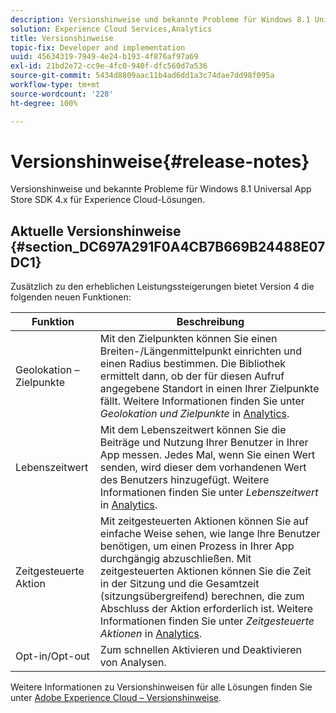```yaml
---
description: Versionshinweise und bekannte Probleme für Windows 8.1 Universal App Store SDK 4.x für Experience Cloud-Lösungen.
solution: Experience Cloud Services,Analytics
title: Versionshinweise
topic-fix: Developer and implementation
uuid: 45634319-7949-4e24-b193-4f876af97a69
exl-id: 21bd2e72-cc9e-4fc0-940f-dfc560d7a536
source-git-commit: 5434d8809aac11b4ad6dd1a3c74dae7dd98f095a
workflow-type: tm+mt
source-wordcount: '228'
ht-degree: 100%

---
```


# Versionshinweise{#release-notes}

Versionshinweise und bekannte Probleme für Windows 8.1 Universal App Store SDK 4.x für Experience Cloud-Lösungen.

## Aktuelle Versionshinweise {#section_DC697A291F0A4CB7B669B24488E07DC1}

Zusätzlich zu den erheblichen Leistungssteigerungen bietet Version 4 die folgenden neuen Funktionen:

| Funktion | Beschreibung |
|--- |--- |
| Geolokation – Zielpunkte | Mit den Zielpunkten können Sie einen Breiten-/Längenmittelpunkt einrichten und einen Radius bestimmen. Die Bibliothek ermittelt dann, ob der für diesen Aufruf angegebene Standort in einen Ihrer Zielpunkte fällt. Weitere Informationen finden Sie unter *Geolokation und Zielpunkte* in [Analytics](/help/windows-appstore/analytics/analytics.md). |
| Lebenszeitwert | Mit dem Lebenszeitwert können Sie die Beiträge und Nutzung Ihrer Benutzer in Ihrer App messen. Jedes Mal, wenn Sie einen Wert senden, wird dieser dem vorhandenen Wert des Benutzers hinzugefügt.  Weitere Informationen finden Sie unter *Lebenszeitwert* in [Analytics](/help/windows-appstore/analytics/analytics.md). |
| Zeitgesteuerte Aktion | Mit zeitgesteuerten Aktionen können Sie auf einfache Weise sehen, wie lange Ihre Benutzer benötigen, um einen Prozess in Ihrer App durchgängig abzuschließen. Mit zeitgesteuerten Aktionen können Sie die Zeit in der Sitzung und die Gesamtzeit (sitzungsübergreifend) berechnen, die zum Abschluss der Aktion erforderlich ist. Weitere Informationen finden Sie unter *Zeitgesteuerte Aktionen* in [Analytics](/help/windows-appstore/analytics/analytics.md). |
| Opt-in/Opt-out | Zum schnellen Aktivieren und Deaktivieren von Analysen. |

Weitere Informationen zu Versionshinweisen für alle Lösungen finden Sie unter [Adobe Experience Cloud – Versionshinweise](https://experienceleague.adobe.com/docs/release-notes/experience-cloud/current.html?lang=de).
